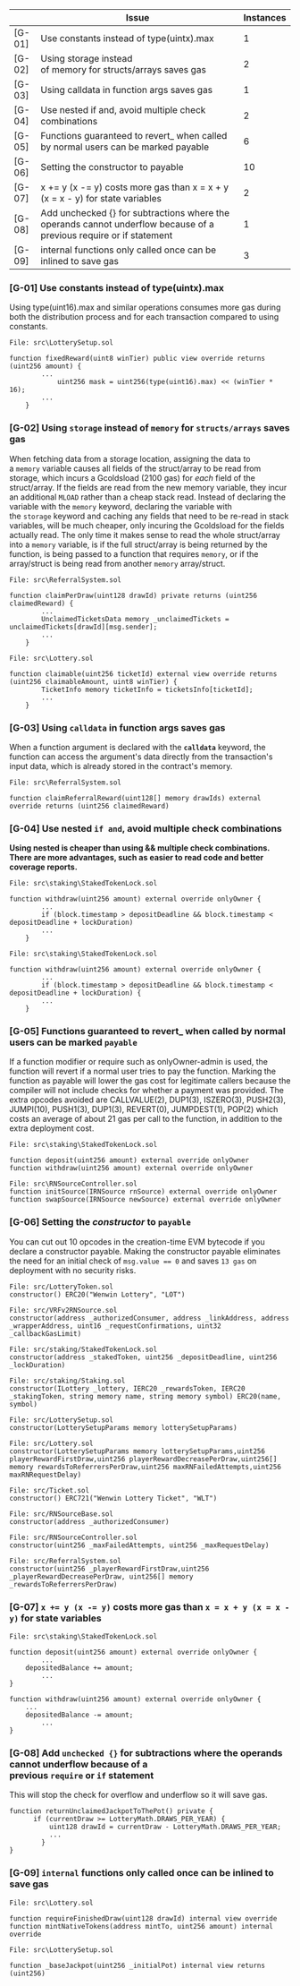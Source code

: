 |  | Issue | Instances |
| --- | --- | --- |
| [G-01] | Use constants instead of type(uintx).max | 1 |
| [G-02] | Using storage instead of memory for structs/arrays saves gas | 2 |
| [G-03] | Using calldata in function args saves gas | 1 |
| [G-04] | Use nested if and, avoid multiple check combinations | 2 |
| [G-05] | Functions guaranteed to revert_ when called by normal users can be marked payable | 6 |
| [G-06] | Setting the constructor to payable | 10 |
| [G-07] | x += y (x -= y) costs more gas than x = x + y (x = x - y) for state variables | 2 |
| [G-08] | Add unchecked {} for subtractions where the operands cannot underflow because of a previous require or if statement | 1 |
| [G-09] | internal functions only called once can be inlined to save gas | 3 |

### [G-01] Use constants instead of type(uintx).max

Using type(uint16).max and similar operations consumes more gas during both the distribution process and for each transaction compared to using constants.

```solidity
File: src\LotterySetup.sol

function fixedReward(uint8 winTier) public view override returns (uint256 amount) {
        ...
            uint256 mask = uint256(type(uint16).max) << (winTier * 16);
        ...
    }
```

### [G-02] **Using `storage` instead of `memory` for `structs/arrays` saves gas**

When fetching data from a storage location, assigning the data to a `memory` variable causes all fields of the struct/array to be read from storage, which incurs a Gcoldsload (2100 gas) for *each* field of the struct/array. If the fields are read from the new memory variable, they incur an additional `MLOAD` rather than a cheap stack read. Instead of declaring the variable with the `memory` keyword, declaring the variable with the `storage` keyword and caching any fields that need to be re-read in stack variables, will be much cheaper, only incuring the Gcoldsload for the fields actually read. The only time it makes sense to read the whole struct/array into a `memory` variable, is if the full struct/array is being returned by the function, is being passed to a function that requires `memory`, or if the array/struct is being read from another `memory` array/struct.

```solidity
File: src\ReferralSystem.sol

function claimPerDraw(uint128 drawId) private returns (uint256 claimedReward) {
        ... 
        UnclaimedTicketsData memory _unclaimedTickets = unclaimedTickets[drawId][msg.sender];
        ...
    }
```

```solidity
File: src\Lottery.sol

function claimable(uint256 ticketId) external view override returns (uint256 claimableAmount, uint8 winTier) {
        TicketInfo memory ticketInfo = ticketsInfo[ticketId];
        ...
    }
```

### [G-03] Using `calldata` in function args saves gas

When a function argument is declared with the **`calldata`** keyword, the function can access the argument's data directly from the transaction's input data, which is already stored in the contract's memory.

```solidity
File: src\ReferralSystem.sol

function claimReferralReward(uint128[] memory drawIds) external override returns (uint256 claimedReward) 
```

### **[G-04] Use nested `if and`, avoid multiple check combinations**

**Using nested is cheaper than using && multiple check combinations. There are more advantages, such as easier to read code and better coverage reports.**

```solidity
File: src\staking\StakedTokenLock.sol

function withdraw(uint256 amount) external override onlyOwner {
        ...
        if (block.timestamp > depositDeadline && block.timestamp < depositDeadline + lockDuration)
        ...
    }
```

```solidity
File: src\staking\StakedTokenLock.sol

function withdraw(uint256 amount) external override onlyOwner {
        ...
        if (block.timestamp > depositDeadline && block.timestamp < depositDeadline + lockDuration) {
        ...
    }
```

### [G-05] **Functions guaranteed to revert_ when called by normal users can be marked `payable`**

If a function modifier or require such as onlyOwner-admin is used, the function will revert if a normal user tries to pay the function. Marking the function as payable will lower the gas cost for legitimate callers because the compiler will not include checks for whether a payment was provided. The extra opcodes avoided are CALLVALUE(2), DUP1(3), ISZERO(3), PUSH2(3), JUMPI(10), PUSH1(3), DUP1(3), REVERT(0), JUMPDEST(1), POP(2) which costs an average of about 21 gas per call to the function, in addition to the extra deployment cost.

```solidity
File: src\staking\StakedTokenLock.sol

function deposit(uint256 amount) external override onlyOwner 
function withdraw(uint256 amount) external override onlyOwner 
```

```solidity
File: src\RNSourceController.sol
function initSource(IRNSource rnSource) external override onlyOwner 
function swapSource(IRNSource newSource) external override onlyOwner 
```

### [G-06] **Setting the *constructor* to `payable`**

You can cut out 10 opcodes in the creation-time EVM bytecode if you declare a constructor payable. Making the constructor payable eliminates the need for an initial check of `msg.value == 0` and saves `13 gas` on deployment with no security risks.

```solidity
File: src/LotteryToken.sol
constructor() ERC20("Wenwin Lottery", "LOT") 

File: src/VRFv2RNSource.sol	
constructor(address _authorizedConsumer, address _linkAddress, address _wrapperAddress, uint16 _requestConfirmations, uint32 _callbackGasLimit)

File: src/staking/StakedTokenLock.sol
constructor(address _stakedToken, uint256 _depositDeadline, uint256 _lockDuration)

File: src/staking/Staking.sol
constructor(ILottery _lottery, IERC20 _rewardsToken, IERC20 _stakingToken, string memory name, string memory symbol) ERC20(name, symbol)

File: src/LotterySetup.sol
constructor(LotterySetupParams memory lotterySetupParams)

File: src/Lottery.sol
constructor(LotterySetupParams memory lotterySetupParams,uint256 playerRewardFirstDraw,uint256 playerRewardDecreasePerDraw,uint256[] memory rewardsToReferrersPerDraw,uint256 maxRNFailedAttempts,uint256 maxRNRequestDelay)	

File: src/Ticket.sol
constructor() ERC721("Wenwin Lottery Ticket", "WLT")

File: src/RNSourceBase.sol
constructor(address _authorizedConsumer) 

File: src/RNSourceController.sol
constructor(uint256 _maxFailedAttempts, uint256 _maxRequestDelay)

File: src/ReferralSystem.sol
constructor(uint256 _playerRewardFirstDraw,uint256 _playerRewardDecreasePerDraw, uint256[] memory _rewardsToReferrersPerDraw)
```

### **[G-07] `x += y (x -= y)` costs more gas than `x = x + y (x = x - y)` for state variables**

```solidity
File: src\staking\StakedTokenLock.sol

function deposit(uint256 amount) external override onlyOwner {
		...
    depositedBalance += amount;
		...
}

function withdraw(uint256 amount) external override onlyOwner {
    ...
    depositedBalance -= amount;
		...
}
```

### [G-08] Add `unchecked {}` for subtractions where the operands cannot underflow because of a previous `require` or `if` statement

This will stop the check for overflow and underflow so it will save gas.

```solidity
function returnUnclaimedJackpotToThePot() private {
      if (currentDraw >= LotteryMath.DRAWS_PER_YEAR) {
          uint128 drawId = currentDraw - LotteryMath.DRAWS_PER_YEAR;
          ...
		}
}
```

### [G-09] `internal` **functions only called once can be inlined to save gas**

```solidity
File: src\Lottery.sol

function requireFinishedDraw(uint128 drawId) internal view override 
function mintNativeTokens(address mintTo, uint256 amount) internal override 
```

```solidity
File: src\LotterySetup.sol

function _baseJackpot(uint256 _initialPot) internal view returns (uint256)
```